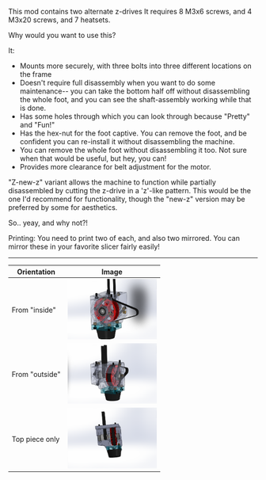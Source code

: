 This mod contains two alternate z-drives
It requires 8 M3x6 screws, and 4 M3x20 screws, and 7 heatsets.

Why would you want to use this?

It:
* Mounts more securely, with three bolts into three different locations on the frame
* Doesn't require full disassembly when you want to do some maintenance-- you can take the bottom half off without disassembling the whole foot, and you can see the shaft-assembly working while that is done.
* Has some holes through which you can look through because "Pretty" and "Fun!"
* Has the hex-nut for the foot captive. You can remove the foot, and be confident you can re-install it without disassembling the machine.
* You can remove the whole foot without disassembling it too. Not sure when that would be useful, but hey, you can!
* Provides more clearance for belt adjustment for the motor.

"Z-new-z" variant allows the machine to function while partially disassembled by cutting the z-drive in a 'z'-like pattern. This would be the one I'd recommend for functionality, though the "new-z" version may be preferred by some for aesthetics.

So.. yeay, and why not?!

Printing:
  You need to print two of each, and also two mirrored. You can mirror these in your favorite slicer fairly easily!


---
| Orientation | Image |
| ---  | ---   |
|  From "inside" | <img  src="./Images/easier-z-inside-transparent.png" width="180" > |
|  From "outside" | <img  src="./Images/easier-z-outside-transparent.png" width="180" > |
|  Top piece only | <img  src="./Images/easier-z-outside-toponly.png" width="180" > |
